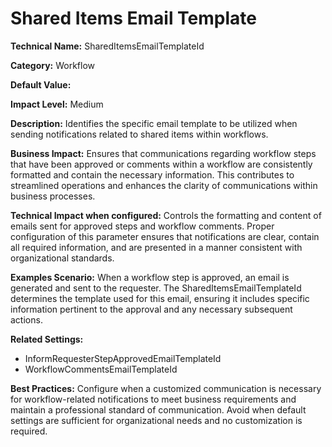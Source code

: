 # Shared Items Email Template

**Technical Name:** SharedItemsEmailTemplateId

**Category:** Workflow

**Default Value:**

**Impact Level:** Medium

**Description:** Identifies the specific email template to be utilized when sending notifications related to shared items within workflows.

**Business Impact:** Ensures that communications regarding workflow steps that have been approved or comments within a workflow are consistently formatted and contain the necessary information. This contributes to streamlined operations and enhances the clarity of communications within business processes.

**Technical Impact when configured:** Controls the formatting and content of emails sent for approved steps and workflow comments. Proper configuration of this parameter ensures that notifications are clear, contain all required information, and are presented in a manner consistent with organizational standards.

**Examples Scenario:** When a workflow step is approved, an email is generated and sent to the requester. The SharedItemsEmailTemplateId determines the template used for this email, ensuring it includes specific information pertinent to the approval and any necessary subsequent actions.

**Related Settings:**

- InformRequesterStepApprovedEmailTemplateId
- WorkflowCommentsEmailTemplateId

**Best Practices:** Configure when a customized communication is necessary for workflow-related notifications to meet business requirements and maintain a professional standard of communication. Avoid when default settings are sufficient for organizational needs and no customization is required.